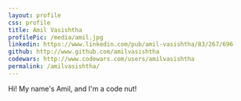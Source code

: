 ```yaml
---
layout: profile
css: profile
title: Amil Vasishtha
profilePic: /media/amil.jpg
linkedin: https://www.linkedin.com/pub/amil-vasishtha/83/267/696
github: http://www.github.com/amilvasishtha
codewars: http://www.codewars.com/users/amilvasishtha
permalink: /amilvasishtha/
---
```


Hi! My name's Amil, and I'm a code nut!